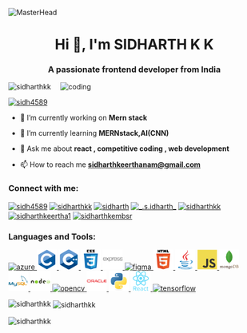 ![MasterHead](https://media.licdn.com/dms/image/C5616AQEJLVqF_Gch4w/profile-displaybackgroundimage-shrink_200_800/0/1659255577109?e=2147483647&v=beta&t=EAg2Rw_IeNbz9BKWKTOyVnr2dSVSh3nx_OdYmxPPPSk)

<h1 align="center">Hi 👋, I'm SIDHARTH K K</h1>
<h3 align="center">A passionate frontend developer from India</h3>
<img align="right" alt="coding" width="400" src="https://cdn.dribbble.com/users/1708816/screenshots/15637256/media/f9826f0af8a49462f048262a8502035b.gif">

<p align="left"> <img src="https://komarev.com/ghpvc/?username=sidharthkk&label=Profile%20views&color=0e75b6&style=flat" alt="sidharthkk" /> </p>

<p align="left"> <a href="https://twitter.com/sidh4589" target="blank"><img src="https://img.shields.io/twitter/follow/sidh4589?logo=twitter&style=for-the-badge" alt="sidh4589" /></a> </p>

- 🔭 I’m currently working on **Mern stack**

- 🌱 I’m currently learning **MERNstack,AI(CNN)**

- 💬 Ask me about **react , competitive coding , web development**

- 📫 How to reach me **sidharthkeerthanam@gmail.com**

<h3 align="left">Connect with me:</h3>
<p align="left">
<a href="https://twitter.com/sidh4589" target="blank"><img align="center" src="https://raw.githubusercontent.com/rahuldkjain/github-profile-readme-generator/master/src/images/icons/Social/twitter.svg" alt="sidh4589" height="30" width="40" /></a>
<a href="https://linkedin.com/in/sidharthkk" target="blank"><img align="center" src="https://raw.githubusercontent.com/rahuldkjain/github-profile-readme-generator/master/src/images/icons/Social/linked-in-alt.svg" alt="sidharthkk" height="30" width="40" /></a>
<a href="https://fb.com/sidharth" target="blank"><img align="center" src="https://raw.githubusercontent.com/rahuldkjain/github-profile-readme-generator/master/src/images/icons/Social/facebook.svg" alt="sidharth" height="30" width="40" /></a>
<a href="https://instagram.com/_.s.idharth_" target="blank"><img align="center" src="https://raw.githubusercontent.com/rahuldkjain/github-profile-readme-generator/master/src/images/icons/Social/instagram.svg" alt="_.s.idharth_" height="30" width="40" /></a>
<a href="https://www.codechef.com/users/sidharthkk" target="blank"><img align="center" src="https://cdn.jsdelivr.net/npm/simple-icons@3.1.0/icons/codechef.svg" alt="sidharthkk" height="30" width="40" /></a>
<a href="https://www.hackerrank.com/sidharthkeertha1" target="blank"><img align="center" src="https://raw.githubusercontent.com/rahuldkjain/github-profile-readme-generator/master/src/images/icons/Social/hackerrank.svg" alt="sidharthkeertha1" height="30" width="40" /></a>
<a href="https://auth.geeksforgeeks.org/user/sidharthkembsr" target="blank"><img align="center" src="https://raw.githubusercontent.com/rahuldkjain/github-profile-readme-generator/master/src/images/icons/Social/geeks-for-geeks.svg" alt="sidharthkembsr" height="30" width="40" /></a>
</p>

<h3 align="left">Languages and Tools:</h3>
<p align="left"> <a href="https://azure.microsoft.com/en-in/" target="_blank" rel="noreferrer"> <img src="https://www.vectorlogo.zone/logos/microsoft_azure/microsoft_azure-icon.svg" alt="azure" width="40" height="40"/> </a> <a href="https://www.cprogramming.com/" target="_blank" rel="noreferrer"> <img src="https://raw.githubusercontent.com/devicons/devicon/master/icons/c/c-original.svg" alt="c" width="40" height="40"/> </a> <a href="https://www.w3schools.com/cpp/" target="_blank" rel="noreferrer"> <img src="https://raw.githubusercontent.com/devicons/devicon/master/icons/cplusplus/cplusplus-original.svg" alt="cplusplus" width="40" height="40"/> </a> <a href="https://www.w3schools.com/css/" target="_blank" rel="noreferrer"> <img src="https://raw.githubusercontent.com/devicons/devicon/master/icons/css3/css3-original-wordmark.svg" alt="css3" width="40" height="40"/> </a> <a href="https://expressjs.com" target="_blank" rel="noreferrer"> <img src="https://raw.githubusercontent.com/devicons/devicon/master/icons/express/express-original-wordmark.svg" alt="express" width="40" height="40"/> </a> <a href="https://www.figma.com/" target="_blank" rel="noreferrer"> <img src="https://www.vectorlogo.zone/logos/figma/figma-icon.svg" alt="figma" width="40" height="40"/> </a> <a href="https://www.w3.org/html/" target="_blank" rel="noreferrer"> <img src="https://raw.githubusercontent.com/devicons/devicon/master/icons/html5/html5-original-wordmark.svg" alt="html5" width="40" height="40"/> </a> <a href="https://www.java.com" target="_blank" rel="noreferrer"> <img src="https://raw.githubusercontent.com/devicons/devicon/master/icons/java/java-original.svg" alt="java" width="40" height="40"/> </a> <a href="https://developer.mozilla.org/en-US/docs/Web/JavaScript" target="_blank" rel="noreferrer"> <img src="https://raw.githubusercontent.com/devicons/devicon/master/icons/javascript/javascript-original.svg" alt="javascript" width="40" height="40"/> </a> <a href="https://www.mongodb.com/" target="_blank" rel="noreferrer"> <img src="https://raw.githubusercontent.com/devicons/devicon/master/icons/mongodb/mongodb-original-wordmark.svg" alt="mongodb" width="40" height="40"/> </a> <a href="https://www.mysql.com/" target="_blank" rel="noreferrer"> <img src="https://raw.githubusercontent.com/devicons/devicon/master/icons/mysql/mysql-original-wordmark.svg" alt="mysql" width="40" height="40"/> </a> <a href="https://nodejs.org" target="_blank" rel="noreferrer"> <img src="https://raw.githubusercontent.com/devicons/devicon/master/icons/nodejs/nodejs-original-wordmark.svg" alt="nodejs" width="40" height="40"/> </a> <a href="https://opencv.org/" target="_blank" rel="noreferrer"> <img src="https://www.vectorlogo.zone/logos/opencv/opencv-icon.svg" alt="opencv" width="40" height="40"/> </a> <a href="https://www.oracle.com/" target="_blank" rel="noreferrer"> <img src="https://raw.githubusercontent.com/devicons/devicon/master/icons/oracle/oracle-original.svg" alt="oracle" width="40" height="40"/> </a> <a href="https://www.python.org" target="_blank" rel="noreferrer"> <img src="https://raw.githubusercontent.com/devicons/devicon/master/icons/python/python-original.svg" alt="python" width="40" height="40"/> </a> <a href="https://reactjs.org/" target="_blank" rel="noreferrer"> <img src="https://raw.githubusercontent.com/devicons/devicon/master/icons/react/react-original-wordmark.svg" alt="react" width="40" height="40"/> </a> <a href="https://www.tensorflow.org" target="_blank" rel="noreferrer"> <img src="https://www.vectorlogo.zone/logos/tensorflow/tensorflow-icon.svg" alt="tensorflow" width="40" height="40"/> </a> </p>

<p><img align="left" src="https://github-readme-stats.vercel.app/api/top-langs?username=sidharthkk&show_icons=true&locale=en&layout=compact" alt="sidharthkk" /></p>

<p>&nbsp;<img align="center" src="https://github-readme-stats.vercel.app/api?username=sidharthkk&show_icons=true&locale=en" alt="sidharthkk" /></p>

<p><img align="center" src="https://github-readme-streak-stats.herokuapp.com/?user=sidharthkk&" alt="sidharthkk" /></p>
